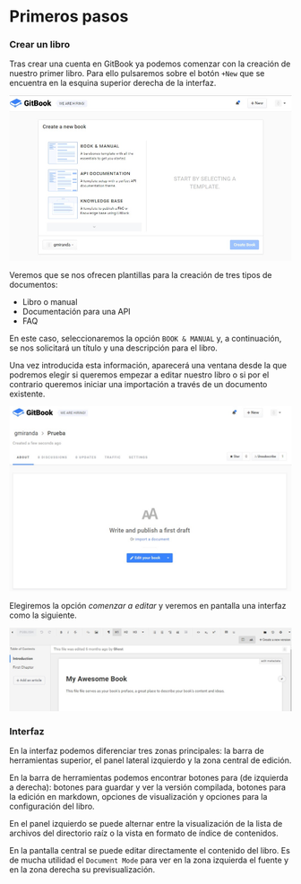 # Primeros pasos

### Crear un libro

Tras crear una cuenta en GitBook ya podemos comenzar con la creación de nuestro primer libro. Para ello pulsaremos sobre el botón `+New` que se encuentra en la esquina superior derecha de la interfaz.

![Crear nuevo libro](/assets/crear_libro.jpg)

Veremos que se nos ofrecen plantillas para la creación de tres tipos de documentos: 
* Libro o manual
* Documentación para una API
* FAQ

En este caso, seleccionaremos la opción `BOOK & MANUAL` y, a continuación, se nos solicitará un título y una descripción para el libro.

Una vez introducida esta información, aparecerá una ventana desde la que podremos elegir si queremos empezar a editar nuestro libro o si por el contrario queremos iniciar una importación a través de un documento existente. 

![Editar o importar](/assets/editimport_book.jpg)
    

Elegiremos la opción _comenzar a editar_ y veremos en pantalla una interfaz como la siguiente. 

![Editar nuevo libro](/assets/nuevolibro.jpg)

### Interfaz 

En la interfaz podemos diferenciar tres zonas principales: la barra de herramientas superior, el panel lateral izquierdo y la zona central de edición. 

En la barra de herramientas podemos encontrar botones para (de izquierda a derecha): botones para guardar y ver la versión compilada, botones para la edición en markdown, opciones de visualización y opciones para la configuración del libro.

En el panel izquierdo se puede alternar entre la visualización de la lista de archivos del directorio raíz o la vista en formato de índice de contenidos.

En la pantalla central se puede editar directamente el contenido del libro. Es de mucha utilidad el `Document Mode` para ver en la zona izquierda el fuente y en la zona derecha su previsualización.
